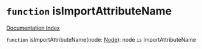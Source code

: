 # `function` isImportAttributeName

[Documentation Index](../README.md)

`function` isImportAttributeName(node: [Node](../private.interface.Node/README.md)): node `is` ImportAttributeName